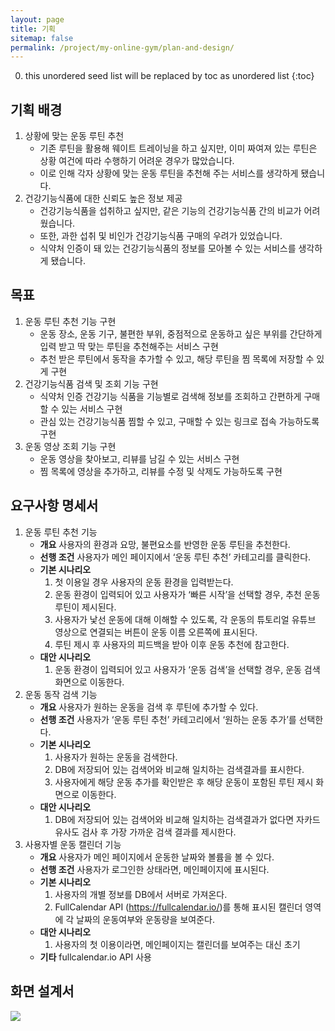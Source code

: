 ```yaml
---
layout: page
title: 기획
sitemap: false
permalink: /project/my-online-gym/plan-and-design/
---
```

0. this unordered seed list will be replaced by toc as unordered list
{:toc}

## 기획 배경
1. 상황에 맞는 운동 루틴 추천
    * 기존 루틴을 활용해 웨이트 트레이닝을 하고 싶지만, 이미 짜여져 있는 루틴은 상황 여건에 따라 수행하기 어려운 경우가 많았습니다.
    * 이로 인해 각자 상황에 맞는 운동 루틴을 추천해 주는 서비스를 생각하게 됐습니다.
2. 건강기능식품에 대한 신뢰도 높은 정보 제공
    * 건강기능식품을 섭취하고 싶지만, 같은 기능의 건강기능식품 간의 비교가 어려웠습니다.
    * 또한, 과한 섭취 및 비인가 건강기능식품 구매의 우려가 있었습니다.
    * 식약처 인증이 돼 있는 건강기능식품의 정보를 모아볼 수 있는 서비스를 생각하게 됐습니다.

## 목표
1. 운동 루틴 추천 기능 구현
    * 운동 장소, 운동 기구, 불편한 부위, 중점적으로 운동하고 싶은 부위를 간단하게 입력 받고 딱 맞는 루틴을 추천해주는 서비스 구현
    * 추천 받은 루틴에서 동작을 추가할 수 있고, 해당 루틴을 찜 목록에 저장할 수 있게 구현
2. 건강기능식품 검색 및 조회 기능 구현
    * 식약처 인증 건강기능 식품을 기능별로 검색해 정보를 조회하고 간편하게 구매할 수 있는 서비스 구현
    * 관심 있는 건강기능식품 찜할 수 있고, 구매할 수 있는 링크로 접속 가능하도록 구현
3. 운동 영상 조회 기능 구현
    * 운동 영상을 찾아보고, 리뷰를 남길 수 있는 서비스 구현
    * 찜 목록에 영상을 추가하고, 리뷰를 수정 및 삭제도 가능하도록 구현

## 요구사항 명세서
1. 운동 루틴 추천 기능
    - **개요** 사용자의 환경과 요망, 불편요소를 반영한 운동 루틴을 추천한다.
    - **선행 조건** 사용자가 메인 페이지에서 ‘운동 루틴 추천’ 카테고리를 클릭한다.
    - **기본 시나리오**
        1.  첫 이용일 경우 사용자의 운동 환경을 입력받는다.
        2.  운동 환경이 입력되어 있고 사용자가 ‘빠른 시작’을 선택할 경우, 추천 운동 루틴이 제시된다.
        3.  사용자가 낯선 운동에 대해 이해할 수 있도록, 각 운동의 튜토리얼 유튜브 영상으로 연결되는 버튼이 운동 이름 오른쪽에 표시된다.  
        4.  루틴 제시 후 사용자의 피드백을 받아 이후 운동 추천에 참고한다.
    - **대안 시나리오**
        1. 운동 환경이 입력되어 있고 사용자가 ‘운동 검색’을 선택할 경우, 운동 검색 화면으로 이동한다.
2. 운동 동작 검색 기능
    - **개요** 사용자가 원하는 운동을 검색 후 루틴에 추가할 수 있다. 
    - **선행 조건** 사용자가 ‘운동 루틴 추천’ 카테고리에서 ‘원하는 운동 추가’를 선택한다.
    - **기본 시나리오**
        1. 사용자가 원하는 운동을 검색한다.
        2. DB에 저장되어 있는 검색어와 비교해 일치하는 검색결과를 표시한다.
        3. 사용자에게 해당 운동 추가를 확인받은 후 해당 운동이 포함된 루틴 제시 화면으로 이동한다.
    - **대안 시나리오**
        1. DB에 저장되어 있는 검색어와 비교해 일치하는 검색결과가 없다면 자카드 유사도 검사 후 가장 가까운 검색 결과를 제시한다.
3. 사용자별 운동 캘린더 기능
    - **개요** 사용자가 메인 페이지에서 운동한 날짜와 볼륨을 볼 수 있다.
    - **선행 조건** 사용자가 로그인한 상태라면, 메인페이지에 표시된다.
    - **기본 시나리오**
        1. 사용자의 개별 정보를 DB에서 서버로 가져온다. 
        2. FullCalendar API (https://fullcalendar.io/)를 통해 표시된 캘린더 영역에 각 날짜의 운동여부와 운동량을 보여준다.
    - **대안 시나리오**
        1. 사용자의 첫 이용이라면, 메인페이지는 캘린더를 보여주는 대신 초기 
    - **기타** fullcalendar.io API 사용


## 화면 설계서
<img src="/mock-up/슬라이드1.PNG">